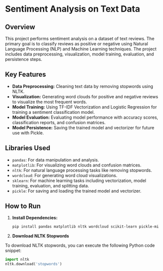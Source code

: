 # Sentiment Analysis on Text Data

## Overview

This project performs sentiment analysis on a dataset of text reviews. The primary goal is to classify reviews as positive or negative using Natural Language Processing (NLP) and Machine Learning techniques. The project includes data preprocessing, visualization, model training, evaluation, and persistence steps.

## Key Features

- **Data Preprocessing:** Cleaning text data by removing stopwords using NLTK.
- **Visualization:** Generating word clouds for positive and negative reviews to visualize the most frequent words.
- **Model Training:** Using TF-IDF Vectorization and Logistic Regression for training a sentiment classification model.
- **Model Evaluation:** Evaluating model performance with accuracy scores, classification reports, and confusion matrices.
- **Model Persistence:** Saving the trained model and vectorizer for future use with Pickle.

## Libraries Used

- `pandas`: For data manipulation and analysis.
- `matplotlib`: For visualizing word clouds and confusion matrices.
- `nltk`: For natural language processing tasks like removing stopwords.
- `wordcloud`: For generating word cloud visualizations.
- `sklearn`: For machine learning tasks including vectorization, model training, evaluation, and splitting data.
- `pickle`: For saving and loading the trained model and vectorizer.

## How to Run

1. **Install Dependencies:**
   ```bash
   pip install pandas matplotlib nltk wordcloud scikit-learn pickle-mixin
2. **Download NLTK Stopwords**

To download NLTK stopwords, you can execute the following Python code snippet:

```python
import nltk
nltk.download('stopwords')


